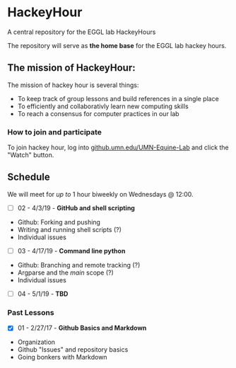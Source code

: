 # HackeyHour
A central repository for the EGGL lab HackeyHours

The repository will serve as **the home base** for the EGGL lab hackey hours. 

## The mission of HackeyHour: 

The mission of hackey hour is several things:

+ To keep track of group lessons and build references in a single place
+ To efficiently and collaborativly learn new computing skills
+ To reach a consensus for computer practices in our lab

### How to join and participate
To join hackey hour, log into [github.umn.edu/UMN-Equine-Lab](http://github.umn.edu/UMN-Equine-Lab) and click the "Watch" button. 
## Schedule
We will meet for *up to* 1 hour biweekly on Wednesdays @ 12:00.

- [ ] 02 - 4/3/19 - **GitHub and shell scripting**
+ Github: Forking and pushing
+ Writing and running shell scripts (?)
+ Individual issues

- [ ] 03 - 4/17/19 - **Command line python**
+ Github: Branching and remote tracking (?)
+ Argparse and the *main* scope (?)
+ Individual issues
 
- [ ] 04 - 5/1/19 - **TBD**

### Past Lessons

- [x] 01 - 2/27/17 - **Github Basics and Markdown**
+ Organization 
+ Github "Issues" and repository basics
+ Going bonkers with Markdown
